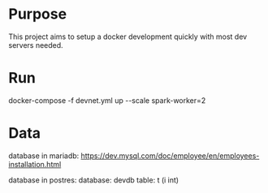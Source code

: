 # Purpose
This project aims to setup a docker development quickly with most dev servers needed.

# Run
docker-compose -f devnet.yml up --scale spark-worker=2

# Data
database in mariadb:
https://dev.mysql.com/doc/employee/en/employees-installation.html

database in postres:
database: devdb
table: t (i int)

